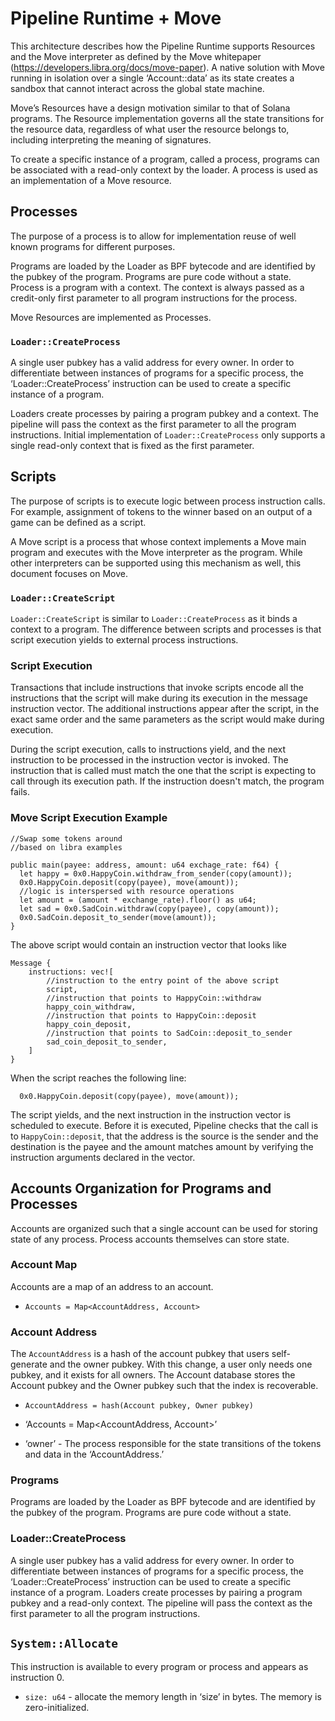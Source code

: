 # Pipeline Runtime + Move

This architecture describes how the Pipeline Runtime supports Resources and the
Move interpreter as defined by the Move whitepaper
(https://developers.libra.org/docs/move-paper).  A native solution with Move
running in isolation over a single ‘Account::data’ as its state creates a
sandbox that cannot interact across the global state machine.

Move’s Resources have a design motivation similar to that of Solana programs.
The Resource implementation governs all the state transitions for the resource
data, regardless of what user the resource belongs to, including interpreting
the meaning of signatures.

To create a specific instance of a program, called a process, programs can be
associated with a read-only context by the loader.  A process is used as an
implementation of a Move resource.

## Processes

The purpose of a process is to allow for implementation reuse of well known
programs for different purposes.

Programs are loaded by the Loader as BPF bytecode and are identified by the
pubkey of the program.  Programs are pure code without a state.  Process is a
program with a context.  The context is always passed as a credit-only first
parameter to all program instructions for the process.

Move Resources are implemented as Processes.

### `Loader::CreateProcess`

A single user pubkey has a valid address for every owner.  In order to
differentiate between instances of programs for a specific process, the
‘Loader::CreateProcess’ instruction can be used to create a specific instance of
a program.

Loaders create processes by pairing a program pubkey and a context.  The
pipeline will pass the context as the first parameter to all the program
instructions.  Initial implementation of `Loader::CreateProcess` only supports a
single read-only context that is fixed as the first parameter.

## Scripts

The purpose of scripts is to execute logic between process instruction calls.
For example, assignment of tokens to the winner based on an output of a game can
be defined as a script.

A Move script is a process that whose context implements a Move main program and
executes with the Move interpreter as the program.  While other interpreters can
be supported using this mechanism as well, this document focuses on Move.

### `Loader::CreateScript`

`Loader::CreateScript` is similar to `Loader::CreateProcess` as it binds a
context to a program. The difference between scripts and processes is that
script execution yields to external process instructions.

### Script Execution

Transactions that include instructions that invoke scripts encode all the
instructions that the script will make during its execution in the message
instruction vector.  The additional instructions appear after the script, in the
exact same order and the same parameters as the script would make during
execution.

During the script execution, calls to instructions yield, and the next
instruction to be processed in the instruction vector is invoked.  The
instruction that is called must match the one that the script is expecting to
call through its execution path.  If the instruction doesn't match, the program
fails.

### Move Script Execution Example

```
//Swap some tokens around
//based on libra examples

public main(payee: address, amount: u64 exchage_rate: f64) {
  let happy = 0x0.HappyCoin.withdraw_from_sender(copy(amount));
  0x0.HappyCoin.deposit(copy(payee), move(amount));
  //logic is interspersed with resource operations
  let amount = (amount * exchange_rate).floor() as u64;
  let sad = 0x0.SadCoin.withdraw(copy(payee), copy(amount));
  0x0.SadCoin.deposit_to_sender(move(amount));
}

```

The above script would contain an instruction vector that looks like

```
Message {
    instructions: vec![
        //instruction to the entry point of the above script
        script,
        //instruction that points to HappyCoin::withdraw
        happy_coin_withdraw,
        //instruction that points to HappyCoin::deposit
        happy_coin_deposit,
        //instruction that points to SadCoin::deposit_to_sender
        sad_coin_deposit_to_sender,
    ]
}
```

When the script reaches the following line:

```
  0x0.HappyCoin.deposit(copy(payee), move(amount));
```

The script yields, and the next instruction in the instruction vector is
scheduled to execute.  Before it is executed, Pipeline checks that the call is
to `HappyCoin::deposit`, that the address is the source is the sender and the
destination is the payee and the amount matches amount by verifying the
instruction arguments declared in the vector.

## Accounts Organization for Programs and Processes

Accounts are organized such that a single account can be used for storing
state of any process.  Process accounts themselves can store state.

### Account Map

Accounts are a map of an address to an account.

* `Accounts = Map<AccountAddress, Account>`

### Account Address

The `AccountAddress` is a hash of the account pubkey that users self-generate
and the owner pubkey.  With this change, a user only needs one pubkey, and it
exists for all owners.  The Account database stores the Account pubkey
and the Owner pubkey such that the index is recoverable.

* `AccountAddress = hash(Account pubkey, Owner pubkey)`

* ‘Accounts = Map<AccountAddress, Account>’

* ‘owner’ - The process responsible for the state transitions of the
tokens and data in the ‘AccountAddress.’

### Programs

Programs are loaded by the Loader as BPF bytecode and are identified by the
pubkey of the program.  Programs are pure code without a state.

### Loader::CreateProcess

A single user pubkey has a valid address for every owner.  In order to
differentiate between instances of programs for a specific process, the
‘Loader::CreateProcess’ instruction can be used to create a specific instance of
a program.  Loaders create processes by pairing a program pubkey and a read-only
context.  The pipeline will pass the context as the first parameter to all the
program instructions.

## `System::Allocate`

This instruction is available to every program or process and appears as instruction 0.

* `size: u64` - allocate the memory length in ‘size’ in bytes.  The memory is
zero-initialized.
